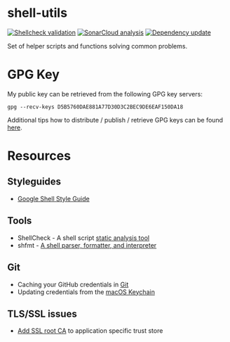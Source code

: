 # shell-utils

[![Shellcheck validation](https://github.com/patryk-gpl/shell-utils/actions/workflows/shellcheck.yml/badge.svg)](https://github.com/patryk-gpl/shell-utils/actions/workflows/shellcheck.yml)
[![SonarCloud analysis](https://github.com/patryk-gpl/shell-utils/actions/workflows/sonar.yml/badge.svg)](https://github.com/patryk-gpl/shell-utils/actions/workflows/sonar.yml)
[![Dependency update](https://github.com/patryk-gpl/shell-utils/actions/workflows/pre-commit.yml/badge.svg)](https://github.com/patryk-gpl/shell-utils/actions/workflows/pre-commit.yml)

Set of helper scripts and functions solving common problems.

# GPG Key

My public key can be retrieved from the following GPG key servers:

```shell
gpg --recv-keys D5B5760DAE881A77D30D3C2BEC9DE6EAF150DA18
```

Additional tips how to distribute / publish / retrieve GPG keys can be found [here](docs/gpg.md).

# Resources

## Styleguides
- [Google Shell Style Guide](https://google.github.io/styleguide/shellguide.html)

## Tools
- ShellCheck - A shell script [static analysis tool](https://github.com/koalaman/shellcheck)
- shfmt - [A shell parser, formatter, and interpreter](https://github.com/mvdan/sh)

## Git
- Caching your GitHub credentials in [Git](https://docs.github.com/en/get-started/getting-started-with-git/caching-your-github-credentials-in-git)
- Updating credentials from the [macOS Keychain](https://docs.github.com/en/get-started/getting-started-with-git/updating-credentials-from-the-macos-keychain)

## TLS/SSL issues
- [Add SSL root CA](
https://help.zscaler.com/zia/adding-custom-certificate-application-specific-trust-store) to application specific trust store

